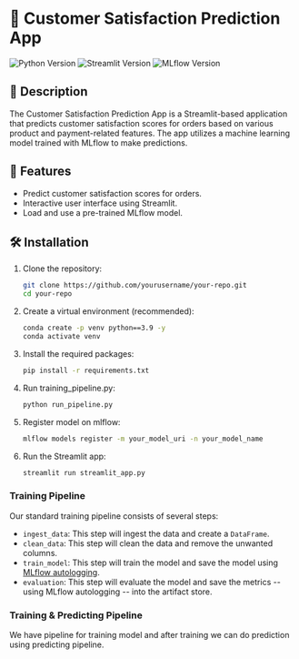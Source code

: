 # 🛒 Customer Satisfaction Prediction App

![Python Version](https://img.shields.io/badge/Python-3.9%2B-blue)
![Streamlit Version](https://img.shields.io/badge/Streamlit-1.25.0%2B-blue)
![MLflow Version](https://img.shields.io/badge/MLflow-2.6.0%2B-blue)

## 📖 Description

The Customer Satisfaction Prediction App is a Streamlit-based application that predicts customer satisfaction scores for orders based on various product and payment-related features. The app utilizes a machine learning model trained with MLflow to make predictions.

## 🚀 Features

- Predict customer satisfaction scores for orders.
- Interactive user interface using Streamlit.
- Load and use a pre-trained MLflow model.

## 🛠️ Installation

1. Clone the repository:

   ```bash
   git clone https://github.com/yourusername/your-repo.git
   cd your-repo

2. Create a virtual environment (recommended):
    
    ```bash
    conda create -p venv python==3.9 -y
    conda activate venv

3. Install the required packages:
    
    ```bash
    pip install -r requirements.txt

4. Run training_pipeline.py:

    ```bash
    python run_pipeline.py

5. Register model on mlflow:

    ```bash
    mlflow models register -m your_model_uri -n your_model_name

6. Run the Streamlit app:

    ```bash
    streamlit run streamlit_app.py

### Training Pipeline

Our standard training pipeline consists of several steps:

- `ingest_data`: This step will ingest the data and create a `DataFrame`.
- `clean_data`: This step will clean the data and remove the unwanted columns.
- `train_model`: This step will train the model and save the model using [MLflow autologging](https://www.mlflow.org/docs/latest/tracking.html).
- `evaluation`: This step will evaluate the model and save the metrics -- using MLflow autologging -- into the artifact store.

### Training & Predicting Pipeline
We have pipeline for training model and after training we can do prediction using predicting pipeline.
